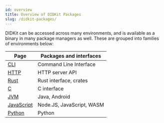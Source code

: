 ```yaml
---
id: overview
title: Overview of DIDKit Packages
slug: /didkit-packages/ 
---
```


DIDKit can be accessed across many environments, and is available as a binary in many package managers as well.  These are grouped into families of environments below:

|Page|Packages and interfaces|
|---|---|
|[CLI](cli)|Command Line Interface|
|[HTTP](http)|HTTP server API|
|[Rust](rust)|Rust interface, crates|
|[C](C)|C interface|
|[JVM](java)|Java, Android|
|[JavaScript](node)|Node.JS, JavaScript, WASM|
|[Python](python)|Python|

